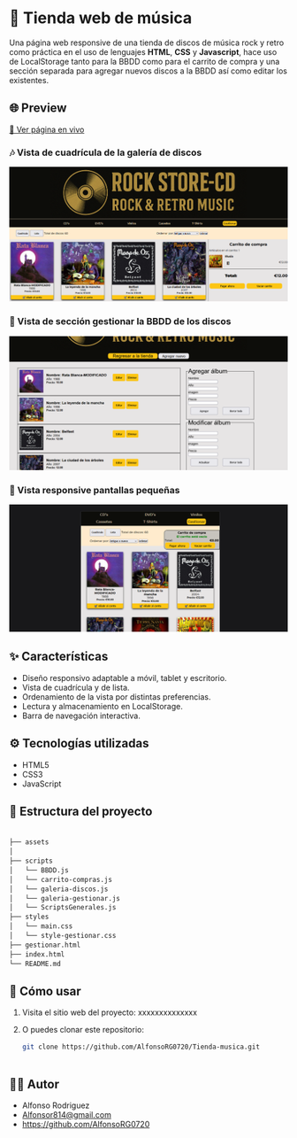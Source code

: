 # 🛒 Tienda web de música

Una página web responsive de una tienda de discos de música rock y retro como práctica en el uso de lenguajes **HTML**, **CSS** y **Javascript**, hace uso de LocalStorage tanto para la BBDD como para el carrito de compra y una sección separada para agregar nuevos discos a la BBDD así como editar los existentes.



## 🌐 Preview

[🔗 Ver página en vivo](https://github.com/AlfonsoRG0720/Tienda-musica.git)  

### 🎶 Vista de cuadrícula de la galería de discos
![Captura del sitio](./assets/Captura%20de%20pantalla%201.jpg)

### 📝 Vista de sección gestionar la BBDD de los discos
![Captura del sitio](./assets/Captura%20de%20pantalla%202.jpg)

### 📱 Vista responsive pantallas pequeñas
![Captura del sitio](./assets/Captura%20de%20pantalla%203.jpg)


## ✨ Características

- Diseño responsivo adaptable a móvil, tablet y escritorio.
- Vista de cuadrícula y de lista.
- Ordenamiento de la vista por distintas preferencias.
- Lectura y almacenamiento en LocalStorage.
- Barra de navegación interactiva.



## ⚙️ Tecnologías utilizadas

- HTML5
- CSS3
- JavaScript



## 📁 Estructura del proyecto

```bash

├── assets
│   
├── scripts
│   └── BBDD.js
│   └── carrito-compras.js
│   └── galeria-discos.js
│   └── galeria-gestionar.js
│   └── ScriptsGenerales.js
├── styles
│   └── main.css
│   └── style-gestionar.css
├── gestionar.html
├── index.html
└── README.md
```


## 🚀 Cómo usar

1. Visita el sitio web del proyecto: xxxxxxxxxxxxxx

2. O puedes clonar este repositorio:
   ```bash
   git clone https://github.com/AlfonsoRG0720/Tienda-musica.git



## 🙋‍♂️ Autor
- Alfonso Rodriguez 
- Alfonsor814@gmail.com
- https://github.com/AlfonsoRG0720

